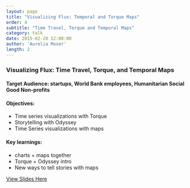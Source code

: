 ```yaml
---
layout: page
title: "Visualizing Flux: Temporal and Torque Maps"
order: 4
subtitle: "Time Travel, Torque and Temporal Maps"
category: talk
date: 2015-02-20 12:00:00
author: 'Aurelia Moser'
length: 2
---
```


### Visualizing Flux: Time Travel, Torque, and Temporal Maps

#### Target Audience: startups, World Bank employees, Humanitarian Social Good Non-profits

#### Objectives:

* Time series visualizations with Torque
* Storytelling with Odyssey
* Time Series visualizations with maps

#### Key learnings:

* charts + maps together
* Torque + Odyssey intro
* New ways to tell stories with maps

[View Slides Here](https://docs.google.com/presentation/d/1IFvrAeUqsevdFe_ygk_MaTqxaeEIVVcUdl9Bz8EERnQ/edit?usp=sharing)

